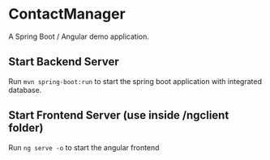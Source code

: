 # ContactManager
A Spring Boot / Angular demo application.

## Start Backend Server
Run `mvn spring-boot:run` to start the spring boot application with integrated database.

## Start Frontend Server (use inside /ngclient folder)
Run `ng serve -o` to start the angular frontend